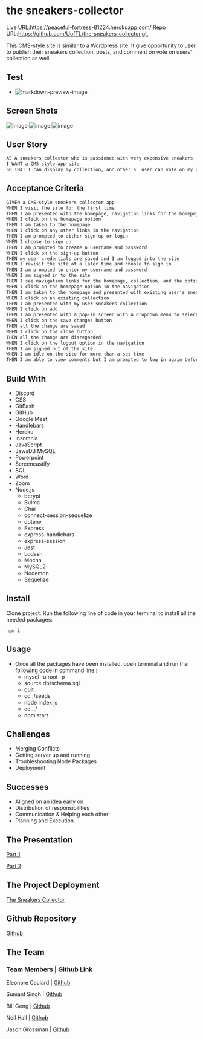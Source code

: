 # the sneakers-collector

Live URL:https://peaceful-fortress-81224.herokuapp.com/
Repo URL:https://github.com/UofTL/the-sneakers-collector.git

This CMS-style site is similar to a Wordpress site. It give opportunity to user to publish their sneakers collection, posts, and comment on vote on users' collection as well. 
## Test
* ![markdown-preview-image](./public/videos/test.gif)

## Screen Shots

![image](https://user-images.githubusercontent.com/84641285/135176803-0815b0bf-44db-49e1-8570-d4a5766758d9.png)
![image](https://user-images.githubusercontent.com/84641285/135176865-90075ef5-6ca5-4732-a160-8a5941153464.png)
![image](https://user-images.githubusercontent.com/84641285/135176982-84455d6f-d34e-4dbb-b5e0-61a3b130ae73.png)

## User Story
```md
AS A sneakers collector who is passioned with very expensive sneakers
I WANT a CMS-style app site
SO THAT I can display my collection, and other's  user can vote on my collection
```

## Acceptance Criteria

```md
GIVEN a CMS-style sneakers collector app
WHEN I visit the site for the first time
THEN I am presented with the homepage, navigation links for the homepage and the option to log in
WHEN I click on the homepage option
THEN I am taken to the homepage
WHEN I click on any other links in the navigation
THEN I am prompted to either sign up or login
WHEN I choose to sign up
THEN I am prompted to create a username and password
WHEN I click on the sign-up button
THEN my user credentials are saved and I am logged into the site
WHEN I revisit the site at a later time and choose to sign in
THEN I am prompted to enter my username and password
WHEN I am signed in to the site
THEN I see navigation links for the homepage, collection, and the option to log out
WHEN I click on the homepage option in the navigation
THEN I am taken to the homepage and presented with existing user's sneakers collection that include sneakers name, sneakers picture, owner, paid price, resell price sneakers' size and the user' note
WHEN I click on an existing collection
THEN I am presented with my user sneakers collection 
WHEN I click on add
THEN I am presented with a pop-in screen with a dropdown menu to select the sneakers' name, size, paid price, resell price and note
WHEN I click on the save changes button
THEN all the change are saved 
WHEN I click on the close button
THEN all the change are disregarded
WHEN I click on the logout option in the navigation
THEN I am signed out of the site
WHEN I am idle on the site for more than a set time
THEN I am able to view comments but I am prompted to log in again before I can add, update, or delete comments
```
## Build With
- Discord
- CSS
- GitBash
- GitHub
- Google Meet
- Handlebars
- Heroku
- Insomnia
- JavaScript
- JawsDB MySQL
- Powerpoint
- Screencastify 
- SQL
- Word
- Zoom
- Node.js
  - bcrypt 
  - Bulma
  - Chai
  - connect-session-sequelize
  - dotenv
  - Express
  - express-handlebars
  - express-session
  - Jest
  - Lodash
  - Mocha
  - MySQL2
  - Nodemon
  - Sequelize

## Install

Clone project.
Run the following line of code in your terminal to install all the needed packages: 
```
npm i
```
## Usage
- Once all the packages have been installed, open terminal and run the following code in command line : 
  - mysql -u root -p
  - source db/schema.sql
  - quit
  - cd ./seeds
  - node index.js
  - cd ../
  - npm start


## Challenges 
  * Merging Conflicts
  * Getting server up and running
  * Troubleshooting Node Packages
  * Deployment

## Successes
  * Aligned on an idea early on
  * Distribution of responsibilities
  * Communication & Helping each other
  * Planning and Execution

## The Presentation
[Part 1](https://drive.google.com/file/d/1aTi4wWzobMGEX5o1mAC6qdP_o6hXjEbZ/preview)

[Part 2](https://drive.google.com/file/d/1RDway30sSWcVdHYTn8cFs7AaEGZgaUrd/preview)

## The Project Deployment
[The Sneakers Collector](https://peaceful-fortress-81224.herokuapp.com/)

## Github Repository
[Github](https://github.com/UofTL/the-sneakers-collector.git)

## The Team
### Team Members  |  Github Link

Eleonore Caclard  | [Github](https://github.com/UofTL)

Sumant Singh      | [Github](https://github.com/sumantpaldm)

Bill Geng         | [Github](https://github.com/billgeng)

Neil Hall         | [Github](https://github.com/Jahneo)

Jason Grossman    | [Github](https://github.com/jasoncrossman)
```

